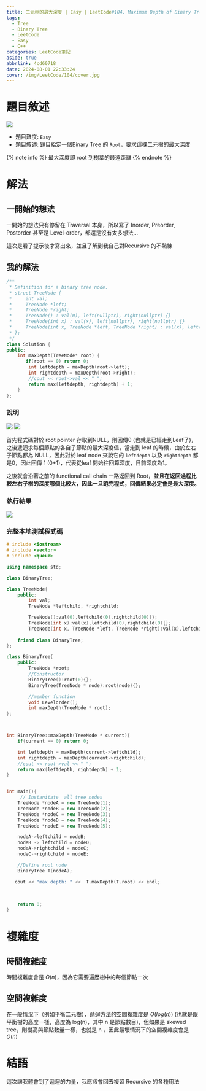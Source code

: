 ```yaml
---
title: 二元樹的最大深度 | Easy | LeetCode#104. Maximum Depth of Binary Tree
tags:
  - Tree
  - Binary Tree
  - LeetCode
  - Easy
  - C++
categories: LeetCode筆記
aside: true
abbrlink: 4cd60718
date: 2024-08-01 22:33:24
cover: /img/LeetCode/104/cover.jpg
---
```


# 題目敘述

![](/img/LeetCode/104/question.jpeg)

- 題目難度: `Easy`
- 題目敘述: 題目給定一個Binary Tree 的 `Root`，要求這棵二元樹的最大深度

{% note info %}
最大深度即 root 到樹葉的最遠距離
{% endnote %}

# 解法

## 一開始的想法

一開始的想法只有停留在 Traversal 本身，所以寫了 Inorder, Preorder, Postorder 甚至是 Level-order，都還是沒有太多想法...

這次是看了提示後才寫出來，並且了解到我自己對Recursive 的不熟練

## 我的解法

```cpp
/**
 * Definition for a binary tree node.
 * struct TreeNode {
 *     int val;
 *     TreeNode *left;
 *     TreeNode *right;
 *     TreeNode() : val(0), left(nullptr), right(nullptr) {}
 *     TreeNode(int x) : val(x), left(nullptr), right(nullptr) {}
 *     TreeNode(int x, TreeNode *left, TreeNode *right) : val(x), left(left), right(right) {}
 * };
 */
class Solution {
public:
    int maxDepth(TreeNode* root) {
       if(root == 0) return 0;
        int leftdepth = maxDepth(root->left);
        int rightdepth = maxDepth(root->right);
        //cout << root->val << " ";
        return max(leftdepth, rightdepth) + 1;
    }
};
```

### 說明

![](/img/LeetCode/104/algo1.png)
![](/img/LeetCode/104/algo2.png)

首先程式碼對於 root pointer 存取到NULL，則回傳0 (也就是已經走到Leaf了)，之後遞迴求每個節點的各自子節點的最大深度值，當走到 leaf 的時候，由於左右子節點都為 NULL，因此對於 leaf node 來說它的 `leftdepth` 以及 `rightdepth` 都是0，因此回傳 1 (0+1)，代表從leaf 開始往回算深度，目前深度為1。

之後就會沿著之前的 functional call chain 一路返回到 Root，**並且在返回過程比較左右子樹的深度哪個比較大，因此一旦跑完程式，回傳結果必定會是最大深度。**


### 執行結果

![](/img/LeetCode/104/result.jpeg)

### 完整本地測試程式碼

```cpp
# include <iostream>
# include <vector>
# include <queue>

using namespace std;

class BinaryTree;

class TreeNode{
    public:
        int val;
        TreeNode *leftchild, *rightchild;

        TreeNode():val(0),leftchild(0),rightchild(0){};
        TreeNode(int x):val(x),leftchild(0),rightchild(0){};
        TreeNode(int x, TreeNode *left, TreeNode *right):val(x),leftchild(left),rightchild(right){};
    
    friend class BinaryTree;
};

class BinaryTree{
    public:
        TreeNode *root;
        //Constructor
        BinaryTree():root(0){};
        BinaryTree(TreeNode * node):root(node){};

        //member function
        void Levelorder();
        int maxDepth(TreeNode * root);
};



int BinaryTree::maxDepth(TreeNode * current){
    if(current == 0) return 0;

    int leftdepth = maxDepth(current->leftchild);
    int rightdepth = maxDepth(current->rightchild);
    //cout << root->val << " ";
    return max(leftdepth, rightdepth) + 1;
}


int main(){
     // Instanitate  all tree nodes
    TreeNode *nodeA = new TreeNode(1);
    TreeNode *nodeB = new TreeNode(2);
    TreeNode *nodeC = new TreeNode(3);
    TreeNode *nodeD = new TreeNode(4);
    TreeNode *nodeE = new TreeNode(5);

    nodeA->leftchild = nodeB;
    nodeB -> leftchild = nodeD;
    nodeA->rightchild = nodeC;
    nodeC->rightchild = nodeE;

    //Define root node
    BinaryTree T(nodeA);

   cout << "max depth: " <<  T.maxDepth(T.root) << endl;
    
    

    return 0;
}
```

# 複雜度

## 時間複雜度

時間複雜度會是 $O(n)$，因為它需要遍歷樹中的每個節點一次

## 空間複雜度

在一般情況下（例如平衡二元樹），遞迴方法的空間複雜度是 $O(log(n))$ (也就是跟平衡樹的高度一樣，高度為 log(n)，其中 n 是節點數目)，但如果是 skewed tree，則樹高與節點數量一樣，也就是 n ，因此最壞情況下的空間複雜度會是 $O(n)$

# 結語

這次讓我體會到了遞迴的力量，我應該會回去複習 Recursive 的各種用法